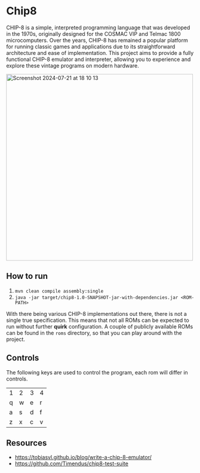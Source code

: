# Chip8

CHIP-8 is a simple, interpreted programming language that was developed in the 1970s, originally designed for the COSMAC VIP and Telmac 1800 microcomputers. Over the years, CHIP-8 has remained a popular platform for running classic games and applications due to its straightforward architecture and ease of implementation. This project aims to provide a fully functional CHIP-8 emulator and interpreter, allowing you to experience and explore these vintage programs on modern hardware.

<img width="500" alt="Screenshot 2024-07-21 at 18 10 13" src="https://github.com/user-attachments/assets/ebc441e7-d685-4017-88e7-8a78ccf91e34">

## How to run

1. `mvn clean compile assembly:single`
2. `java -jar target/chip8-1.0-SNAPSHOT-jar-with-dependencies.jar <ROM-PATH>`

With there being various CHIP-8 implementations out there, there is not a single true specification. This means that not all ROMs can be expected to run without further __quirk__ configuration. A couple of publicly available ROMs can be found in the `roms` directory, so that you can play around with the project.

## Controls

The following keys are used to control the program, each rom will differ in controls.

| | | | | 
| - | - | - | - |
| 1 | 2 | 3 | 4 | 
| q | w | e | r | 
| a | s | d | f | 
| z | x | c | v | 

## Resources

 - https://tobiasvl.github.io/blog/write-a-chip-8-emulator/
 - https://github.com/Timendus/chip8-test-suite
